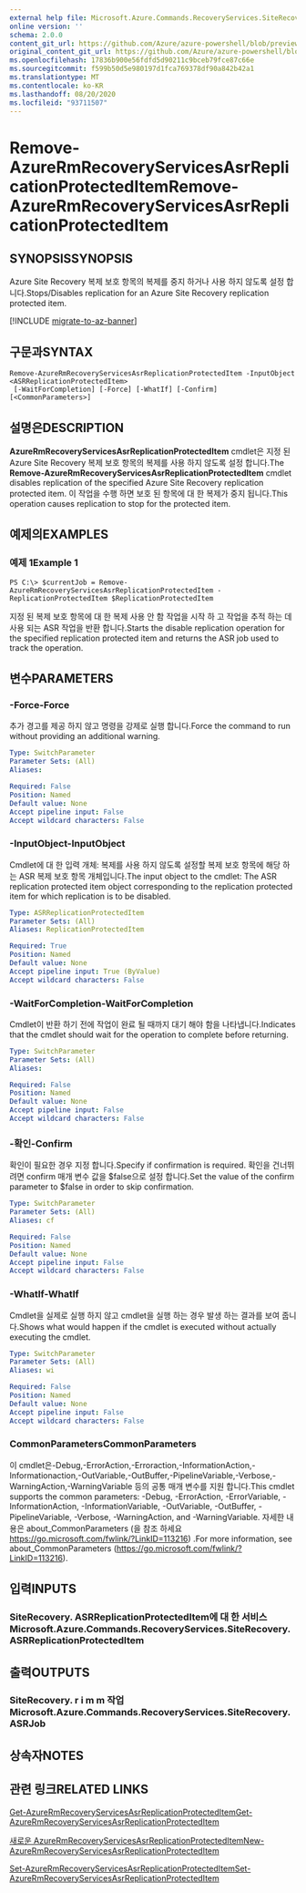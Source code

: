 ```yaml
---
external help file: Microsoft.Azure.Commands.RecoveryServices.SiteRecovery.dll-Help.xml
online version: ''
schema: 2.0.0
content_git_url: https://github.com/Azure/azure-powershell/blob/preview/src/ResourceManager/RecoveryServices.SiteRecovery/Commands.RecoveryServices.SiteRecovery/help/Remove-AzureRmRecoveryServicesAsrReplicationProtectedItem.md
original_content_git_url: https://github.com/Azure/azure-powershell/blob/preview/src/ResourceManager/RecoveryServices.SiteRecovery/Commands.RecoveryServices.SiteRecovery/help/Remove-AzureRmRecoveryServicesAsrReplicationProtectedItem.md
ms.openlocfilehash: 17836b900e56fdfd5d90211c9bceb79fce87c66e
ms.sourcegitcommit: f599b50d5e980197d1fca769378df90a842b42a1
ms.translationtype: MT
ms.contentlocale: ko-KR
ms.lasthandoff: 08/20/2020
ms.locfileid: "93711507"
---
```

# <span data-ttu-id="6e387-101">Remove-AzureRmRecoveryServicesAsrReplicationProtectedItem</span><span class="sxs-lookup"><span data-stu-id="6e387-101">Remove-AzureRmRecoveryServicesAsrReplicationProtectedItem</span></span>

## <span data-ttu-id="6e387-102">SYNOPSIS</span><span class="sxs-lookup"><span data-stu-id="6e387-102">SYNOPSIS</span></span>
<span data-ttu-id="6e387-103">Azure Site Recovery 복제 보호 항목의 복제를 중지 하거나 사용 하지 않도록 설정 합니다.</span><span class="sxs-lookup"><span data-stu-id="6e387-103">Stops/Disables replication for an Azure Site Recovery replication protected item.</span></span>

[!INCLUDE [migrate-to-az-banner](../../includes/migrate-to-az-banner.md)]

## <span data-ttu-id="6e387-104">구문과</span><span class="sxs-lookup"><span data-stu-id="6e387-104">SYNTAX</span></span>

```
Remove-AzureRmRecoveryServicesAsrReplicationProtectedItem -InputObject <ASRReplicationProtectedItem>
 [-WaitForCompletion] [-Force] [-WhatIf] [-Confirm] [<CommonParameters>]
```

## <span data-ttu-id="6e387-105">설명은</span><span class="sxs-lookup"><span data-stu-id="6e387-105">DESCRIPTION</span></span>
<span data-ttu-id="6e387-106">**AzureRmRecoveryServicesAsrReplicationProtectedItem** cmdlet은 지정 된 Azure Site Recovery 복제 보호 항목의 복제를 사용 하지 않도록 설정 합니다.</span><span class="sxs-lookup"><span data-stu-id="6e387-106">The **Remove-AzureRmRecoveryServicesAsrReplicationProtectedItem** cmdlet disables replication of the specified Azure Site Recovery replication protected item.</span></span>
<span data-ttu-id="6e387-107">이 작업을 수행 하면 보호 된 항목에 대 한 복제가 중지 됩니다.</span><span class="sxs-lookup"><span data-stu-id="6e387-107">This operation causes replication to stop for the protected item.</span></span>

## <span data-ttu-id="6e387-108">예제의</span><span class="sxs-lookup"><span data-stu-id="6e387-108">EXAMPLES</span></span>

### <span data-ttu-id="6e387-109">예제 1</span><span class="sxs-lookup"><span data-stu-id="6e387-109">Example 1</span></span>
```
PS C:\> $currentJob = Remove-AzureRmRecoveryServicesAsrReplicationProtectedItem -ReplicationProtectedItem $ReplicationProtectedItem
```

<span data-ttu-id="6e387-110">지정 된 복제 보호 항목에 대 한 복제 사용 안 함 작업을 시작 하 고 작업을 추적 하는 데 사용 되는 ASR 작업을 반환 합니다.</span><span class="sxs-lookup"><span data-stu-id="6e387-110">Starts the disable replication operation for the specified replication protected item and returns the ASR job used to track the operation.</span></span>

## <span data-ttu-id="6e387-111">변수</span><span class="sxs-lookup"><span data-stu-id="6e387-111">PARAMETERS</span></span>

### <span data-ttu-id="6e387-112">-Force</span><span class="sxs-lookup"><span data-stu-id="6e387-112">-Force</span></span>
<span data-ttu-id="6e387-113">추가 경고를 제공 하지 않고 명령을 강제로 실행 합니다.</span><span class="sxs-lookup"><span data-stu-id="6e387-113">Force the command to run without providing an additional warning.</span></span>

```yaml
Type: SwitchParameter
Parameter Sets: (All)
Aliases: 

Required: False
Position: Named
Default value: None
Accept pipeline input: False
Accept wildcard characters: False
```

### <span data-ttu-id="6e387-114">-InputObject</span><span class="sxs-lookup"><span data-stu-id="6e387-114">-InputObject</span></span>
<span data-ttu-id="6e387-115">Cmdlet에 대 한 입력 개체: 복제를 사용 하지 않도록 설정할 복제 보호 항목에 해당 하는 ASR 복제 보호 항목 개체입니다.</span><span class="sxs-lookup"><span data-stu-id="6e387-115">The input object to the cmdlet: The ASR replication protected item object corresponding to the replication protected item for which replication is to be disabled.</span></span>

```yaml
Type: ASRReplicationProtectedItem
Parameter Sets: (All)
Aliases: ReplicationProtectedItem

Required: True
Position: Named
Default value: None
Accept pipeline input: True (ByValue)
Accept wildcard characters: False
```

### <span data-ttu-id="6e387-116">-WaitForCompletion</span><span class="sxs-lookup"><span data-stu-id="6e387-116">-WaitForCompletion</span></span>
<span data-ttu-id="6e387-117">Cmdlet이 반환 하기 전에 작업이 완료 될 때까지 대기 해야 함을 나타냅니다.</span><span class="sxs-lookup"><span data-stu-id="6e387-117">Indicates that the cmdlet should wait for the operation to complete before returning.</span></span>

```yaml
Type: SwitchParameter
Parameter Sets: (All)
Aliases: 

Required: False
Position: Named
Default value: None
Accept pipeline input: False
Accept wildcard characters: False
```

### <span data-ttu-id="6e387-118">-확인</span><span class="sxs-lookup"><span data-stu-id="6e387-118">-Confirm</span></span>
<span data-ttu-id="6e387-119">확인이 필요한 경우 지정 합니다.</span><span class="sxs-lookup"><span data-stu-id="6e387-119">Specify if confirmation is required.</span></span> <span data-ttu-id="6e387-120">확인을 건너뛰려면 confirm 매개 변수 값을 $false으로 설정 합니다.</span><span class="sxs-lookup"><span data-stu-id="6e387-120">Set the value of the confirm parameter to $false in order to skip confirmation.</span></span>

```yaml
Type: SwitchParameter
Parameter Sets: (All)
Aliases: cf

Required: False
Position: Named
Default value: None
Accept pipeline input: False
Accept wildcard characters: False
```

### <span data-ttu-id="6e387-121">-WhatIf</span><span class="sxs-lookup"><span data-stu-id="6e387-121">-WhatIf</span></span>
<span data-ttu-id="6e387-122">Cmdlet을 실제로 실행 하지 않고 cmdlet을 실행 하는 경우 발생 하는 결과를 보여 줍니다.</span><span class="sxs-lookup"><span data-stu-id="6e387-122">Shows what would happen if the cmdlet is executed without actually executing the cmdlet.</span></span>

```yaml
Type: SwitchParameter
Parameter Sets: (All)
Aliases: wi

Required: False
Position: Named
Default value: None
Accept pipeline input: False
Accept wildcard characters: False
```

### <span data-ttu-id="6e387-123">CommonParameters</span><span class="sxs-lookup"><span data-stu-id="6e387-123">CommonParameters</span></span>
<span data-ttu-id="6e387-124">이 cmdlet은-Debug,-ErrorAction,-Erroraction,-InformationAction,-Informationaction,-OutVariable,-OutBuffer,-PipelineVariable,-Verbose,-WarningAction,-WarningVariable 등의 공통 매개 변수를 지원 합니다.</span><span class="sxs-lookup"><span data-stu-id="6e387-124">This cmdlet supports the common parameters: -Debug, -ErrorAction, -ErrorVariable, -InformationAction, -InformationVariable, -OutVariable, -OutBuffer, -PipelineVariable, -Verbose, -WarningAction, and -WarningVariable.</span></span> <span data-ttu-id="6e387-125">자세한 내용은 about_CommonParameters (을 참조 하세요 https://go.microsoft.com/fwlink/?LinkID=113216) .</span><span class="sxs-lookup"><span data-stu-id="6e387-125">For more information, see about_CommonParameters (https://go.microsoft.com/fwlink/?LinkID=113216).</span></span>

## <span data-ttu-id="6e387-126">입력</span><span class="sxs-lookup"><span data-stu-id="6e387-126">INPUTS</span></span>

### <span data-ttu-id="6e387-127">SiteRecovery. ASRReplicationProtectedItem에 대 한 서비스</span><span class="sxs-lookup"><span data-stu-id="6e387-127">Microsoft.Azure.Commands.RecoveryServices.SiteRecovery.ASRReplicationProtectedItem</span></span>

## <span data-ttu-id="6e387-128">출력</span><span class="sxs-lookup"><span data-stu-id="6e387-128">OUTPUTS</span></span>

### <span data-ttu-id="6e387-129">SiteRecovery. r i m m 작업</span><span class="sxs-lookup"><span data-stu-id="6e387-129">Microsoft.Azure.Commands.RecoveryServices.SiteRecovery.ASRJob</span></span>

## <span data-ttu-id="6e387-130">상속자</span><span class="sxs-lookup"><span data-stu-id="6e387-130">NOTES</span></span>

## <span data-ttu-id="6e387-131">관련 링크</span><span class="sxs-lookup"><span data-stu-id="6e387-131">RELATED LINKS</span></span>

[<span data-ttu-id="6e387-132">Get-AzureRmRecoveryServicesAsrReplicationProtectedItem</span><span class="sxs-lookup"><span data-stu-id="6e387-132">Get-AzureRmRecoveryServicesAsrReplicationProtectedItem</span></span>](./Get-AzureRmRecoveryServicesAsrReplicationProtectedItem.md)

[<span data-ttu-id="6e387-133">새로운 AzureRmRecoveryServicesAsrReplicationProtectedItem</span><span class="sxs-lookup"><span data-stu-id="6e387-133">New-AzureRmRecoveryServicesAsrReplicationProtectedItem</span></span>](./New-AzureRmRecoveryServicesAsrReplicationProtectedItem.md)

[<span data-ttu-id="6e387-134">Set-AzureRmRecoveryServicesAsrReplicationProtectedItem</span><span class="sxs-lookup"><span data-stu-id="6e387-134">Set-AzureRmRecoveryServicesAsrReplicationProtectedItem</span></span>](./Set-AzureRmRecoveryServicesAsrReplicationProtectedItem.md)
